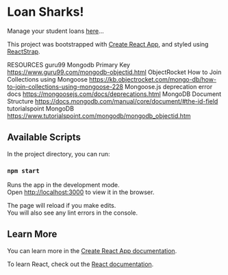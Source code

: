 # Loan Sharks!

Manage your student loans <a href="https://loaning-sharks.herokuapp.com/" target="_blank" rel="noopener noreferrer">here</a>...

This project was bootstrapped with [Create React App](https://github.com/facebook/create-react-app), and styled using [ReactStrap](https://reactstrap.github.io/).

RESOURCES
guru99 Mongodb Primary Key https://www.guru99.com/mongodb-objectid.html
ObjectRocket How to Join Collections using Mongoose https://kb.objectrocket.com/mongo-db/how-to-join-collections-using-mongoose-228
Mongoose.js deprecation error docs https://mongoosejs.com/docs/deprecations.html
MongoDB Document Structure https://docs.mongodb.com/manual/core/document/#the-id-field
tutorialspoint MongoDB https://www.tutorialspoint.com/mongodb/mongodb_objectid.htm

## Available Scripts

In the project directory, you can run:

### `npm start`

Runs the app in the development mode.\
Open [http://localhost:3000](http://localhost:3000) to view it in the browser.

The page will reload if you make edits.\
You will also see any lint errors in the console.

## Learn More

You can learn more in the [Create React App documentation](https://facebook.github.io/create-react-app/docs/getting-started).

To learn React, check out the [React documentation](https://reactjs.org/).
